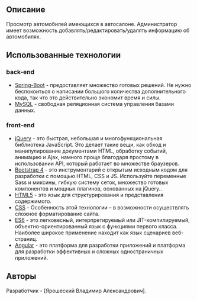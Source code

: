 ## Описание

Просмотр автомобилей имеющихся в автосалоне. Администратор имеет возможность добавлять/редактировать/удалять информацию об автомобилях.

## Использованные технологии 

### back-end
- [Spring-Boot](https://spring.io/projects/spring-boot) - предоставляет множество готовых решений. Не нужно беспокоиться о написании большого количества дополнительного кода, так что это действительно экономит время и силы.
- [MySQL](https://www.mysql.com/) - свободная реляционная система управления базами данных.
### front-end
- [jQuery](https://jquery.com/) - это быстрая, небольшая и многофункциональная библиотека JavaScript. Это делает такие вещи, как обход и манипулирование документами HTML, обработку событий, анимацию и Ajax, намного проще благодаря простому в использовании API, который работает во множестве браузеров.
- [Bootstrap 4](https://bootstrap-4.ru/) - это инструментарий с открытым исходным кодом для разработки с помощью HTML, CSS и JS. Используйте переменные Sass и миксины, гибкую систему сеток, множество готовых компонентов и мощных плагинов, основанных на jQuery..
- [HTML5](http://htmlbook.ru/html) - это язык для структурирования и представления содержимого.
- [CSS](http://htmlbook.ru/css) - Особенность этой технологии – в возможности осуществлять сложное форматирование сайта.
- [ES6](http://www.ecma-international.org/ecma-262/6.0/) - это легковесный, интерпретируемый или JIT-компилируемый, объектно-ориентированный язык с функциями первого класса. Наиболее широкое применение находит как язык сценариев веб-страниц.
- [Angular](https://angular.io/) - это платформа для разработки приложений и платформа для разработки эффективных и сложных одностраничных приложений.

## Авторы

Разработчик - [Ярошеский Владимир Александрович].
